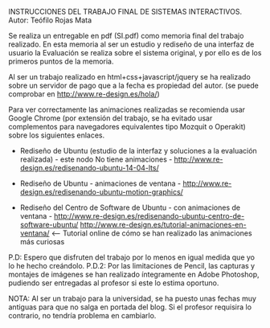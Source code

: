 INSTRUCCIONES DEL TRABAJO FINAL DE SISTEMAS INTERACTIVOS.
Autor: Teófilo Rojas Mata

Se realiza un entregable en pdf (SI.pdf) como memoria final del trabajo realizado. En esta memoria al ser un estudio y rediseño de una interfaz de usuario la Evaluación se realiza sobre el sistema original, y por ello es de los primeros puntos de la memoria.

Al ser un trabajo realizado en html+css+javascript/jquery se ha realizado sobre un servidor de pago que a la fecha es propiedad del autor. (se puede comprobar en http://www.re-design.es/hola/)

Para ver correctamente las animaciones realizadas se recomienda usar Google Chrome (por extensión del trabajo, se ha evitado usar complementos para navegadores equivalentes tipo Mozquit o Operakit) sobre los siguientes enlaces.

- Rediseño de Ubuntu (estudio de la interfaz y soluciones a la evaluación realizada) - este nodo No tiene animaciones -
	http://www.re-design.es/redisenando-ubuntu-14-04-lts/

- Rediseño de Ubuntu - animaciones de ventana -
	http://www.re-design.es/redisenando-ubuntu-motion-graphics/

- Rediseño del Centro de Software de Ubuntu - con animaciones de ventana -
	http://www.re-design.es/redisenando-ubuntu-centro-de-software-ubuntu/
	http://www.re-design.es/tutorial-animaciones-en-ventana/   <-- Tutorial online de cómo se han realizado las animaciones más curiosas

P.D: Espero que disfruten del trabajo por lo menos en igual medida que yo lo he hecho creándolo.
P.D.2: Por las limitaciones de Pencil, las capturas y montajes de imágenes se han realizado íntegramente en Adobe Photoshop, pudiendo ser entregadas al profesor si este lo estima oportuno.

NOTA: Al ser un trabajo para la universidad, se ha puesto unas fechas muy antiguas para que no salga en portada del blog. Si el profesor requisira lo contrario, no tendría problema en cambiarlo.






